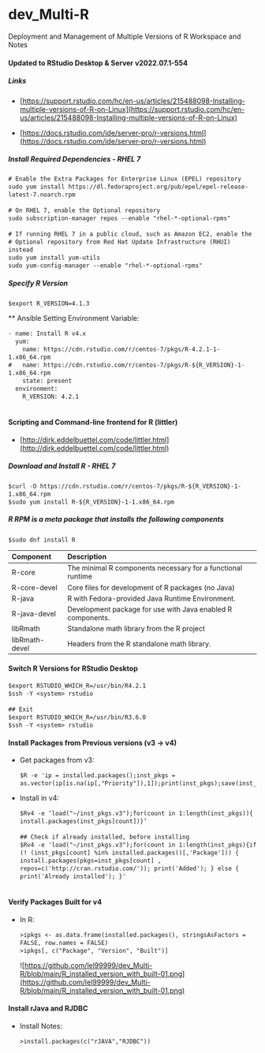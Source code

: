 # dev_Multi-R
Deployment and Management of Multiple Versions of R Workspace and Notes

#### Updated to RStudio Desktop & Server v2022.07.1-554

##### Links
- [https://support.rstudio.com/hc/en-us/articles/215488098-Installing-multiple-versions-of-R-on-Linux](https://support.rstudio.com/hc/en-us/articles/215488098-Installing-multiple-versions-of-R-on-Linux) <br/>

- [https://docs.rstudio.com/ide/server-pro/r-versions.html](https://docs.rstudio.com/ide/server-pro/r-versions.html) <br/>

##### Install Required Dependencies - RHEL 7
```
# Enable the Extra Packages for Enterprise Linux (EPEL) repository
sudo yum install https://dl.fedoraproject.org/pub/epel/epel-release-latest-7.noarch.rpm 

# On RHEL 7, enable the Optional repository
sudo subscription-manager repos --enable "rhel-*-optional-rpms"

# If running RHEL 7 in a public cloud, such as Amazon EC2, enable the
# Optional repository from Red Hat Update Infrastructure (RHUI) instead
sudo yum install yum-utils
sudo yum-config-manager --enable "rhel-*-optional-rpms"
```

##### Specify R Version
`$export R_VERSION=4.1.3` <br/>

** Ansible Setting Environment Variable: <br/>
```
- name: Install R v4.x
  yum:
    name: https://cdn.rstudio.com/r/centos-7/pkgs/R-4.2.1-1-1.x86_64.rpm
#   name: https://cdn.rstudio.com/r/centos-7/pkgs/R-${R_VERSION}-1-1.x86_64.rpm
    state: present
  environment:
    R_VERSION: 4.2.1
   
```

#### Scripting and Command-line frontend for R (littler)
- [http://dirk.eddelbuettel.com/code/littler.html](http://dirk.eddelbuettel.com/code/littler.html) <br/>

##### Download and Install R - RHEL 7
```
$curl -O https://cdn.rstudio.com/r/centos-7/pkgs/R-${R_VERSION}-1-1.x86_64.rpm
$sudo yum install R-${R_VERSION}-1-1.x86_64.rpm
```


##### R RPM is a meta package that installs the following components
`$sudo dnf install R` <br/> 

| Component	     | Description                                                  |
|:---------------|:------------------------------------------------------------ | 
| R-core	       | The minimal R components necessary for a functional runtime  |
| R-core-devel	 | Core files for development of R packages (no Java)           |
| R-java	       | R with Fedora-provided Java Runtime Environment.             | 
| R-java-devel	 | Development package for use with Java enabled R components.  |
| libRmath	     | Standalone math library from the R project                   |
| libRmath-devel | Headers from the R standalone math library.                  |

#### Switch R Versions for RStudio Desktop
```
$export RSTUDIO_WHICH_R=/usr/bin/R4.2.1
$ssh -Y <system> rstudio

## Exit
$export RSTUDIO_WHICH_R=/usr/bin/R3.6.0
$ssh -Y <system> rstudio
```

#### Install Packages from Previous versions (v3 -> v4)
- Get packages from v3:
  ```
  $R -e 'ip = installed.packages();inst_pkgs = as.vector(ip[is.na(ip[,"Priority"]),1]);print(inst_pkgs);save(inst_pkgs,file="~/inst_pkgs.v3")'
  ```
  
- Install in v4:
  ```
  $Rv4 -e ‘load("~/inst_pkgs.v3");for(count in 1:length(inst_pkgs)){  install.packages(inst_pkgs[count])}’
  
  ## Check if already installed, before installing
  $Rv4 -e 'load("~/inst_pkgs.v3");for(count in 1:length(inst_pkgs){if (! (inst_pkgs[count] %in% installed.packages()[,'Package'])) { install.packages(pkgs=inst_pkgs[count] , repos=c('http://cran.rstudio.com/')); print('Added'); } else { print('Already installed'); }'

  
  ```

#### Verify Packages Built for v4
- In R:
  ```
  >ipkgs <- as.data.frame(installed.packages(), stringsAsFactors = FALSE, row.names = FALSE)
  >ipkgs[, c("Package", "Version", "Built")]
  ```
  ![https://github.com/lel99999/dev_Multi-R/blob/main/R_installed_version_with_built-01.png](https://github.com/lel99999/dev_Multi-R/blob/main/R_installed_version_with_built-01.png) <br/>

#### Install rJava and RJDBC
- Install Notes:
  ```
  >install.packages(c("rJAVA","RJDBC"))
  ```
